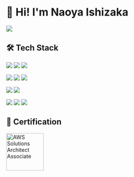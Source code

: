 # 👋 Hi! I'm Naoya Ishizaka

![](https://github-profile-summary-cards.vercel.app/api/cards/profile-details?username=noah-00&theme=dracula)

## 🛠 Tech Stack

<!-- Language -->
<img src="https://img.shields.io/badge/-Javascript-F7DF1E.svg?logo=javascript&style=flat"> <img src="https://img.shields.io/badge/-TypeScript-007ACC.svg?logo=typescript&style=flat"> <img src="https://img.shields.io/badge/-Ruby-CC342D.svg?logo=ruby&style=flat">

<!-- Framework, Library -->
<img src="https://img.shields.io/badge/-React-555.svg?logo=react&style=flat"> <img src="https://img.shields.io/badge/-Vue.js-4FC08D.svg?logo=vue.js&style=flat"> <img src="https://img.shields.io/badge/-Rails-CC0000.svg?logo=rails&style=flat">

<!-- OS, Infrastructure -->
<img src="https://img.shields.io/badge/-Amazon%20aws-232F3E.svg?logo=amazon-aws&style=flat"> <img src="https://img.shields.io/badge/-Linux-FCC624.svg?logo=linux&style=flat">

<!-- Dev Tool -->
<img src="https://img.shields.io/badge/-Docker-1488C6.svg?logo=docker&style=flat"> <img src="https://img.shields.io/badge/-Github-181717.svg?logo=github&style=flat"> <img src="https://img.shields.io/badge/-Visualstudiocode-007ACC.svg?logo=visualstudiocode&style=flat">

## 👑 Certification

<a href="https://www.credly.com/badges/a668199b-f4e8-462a-8d2e-f6dbcc4cf826/public_url">
<img class="icon-image" height="100" src="https://user-images.githubusercontent.com/58158037/107533438-48ad8d80-6c02-11eb-9b50-7589e676af34.png" alt="AWS Solutions Architect Associate" />
</a>

